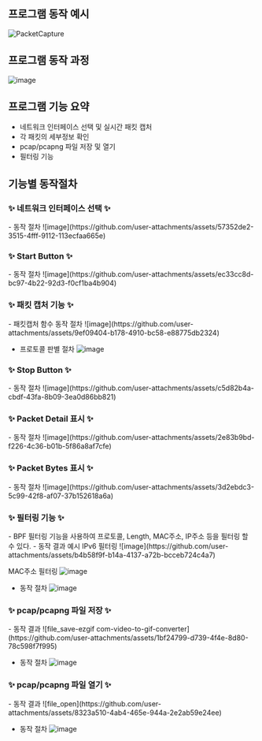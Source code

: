 ## 프로그램 동작 예시
![PacketCapture](https://github.com/user-attachments/assets/2e256918-69ee-4bac-bc39-2017b0d2b36e)

## 프로그램 동작 과정
![image](https://github.com/user-attachments/assets/2d58b7f0-3c42-4562-8e25-3621cf1c9e31)

## 프로그램 기능 요약
- 네트워크 인터페이스 선택 및 실시간 패킷 캡처
- 각 패킷의 세부정보 확인
- pcap/pcapng 파일 저장 및 열기
- 필터링 기능

## 기능별 동작절차
<h3>✨ 네트워크 인터페이스 선택 ✨</h3>
- 동작 절차
![image](https://github.com/user-attachments/assets/57352de2-3515-4fff-9112-113ecfaa665e)

<h3>✨ Start Button ✨</h3>
- 동작 절차
![image](https://github.com/user-attachments/assets/ec33cc8d-bc97-4b22-92d3-f0cf1ba4b904)

<h3>✨ 패킷 캡처 기능 ✨</h3>
- 패킷캡처 함수 동작 절차
![image](https://github.com/user-attachments/assets/9ef09404-b178-4910-bc58-e88775db2324)

- 프로토콜 판별 절차
![image](https://github.com/user-attachments/assets/c9bc736e-9225-4c40-84b1-b6df6c50c9e4)

<h3>✨ Stop Button ✨</h3>
- 동작 절차
![image](https://github.com/user-attachments/assets/c5d82b4a-cbdf-43fa-8b09-3ea0d86bb821)

<h3>✨ Packet Detail 표시 ✨</h3>
- 동작 절차
![image](https://github.com/user-attachments/assets/2e83b9bd-f226-4c36-b01b-5f86a8af7cfe)

<h3>✨ Packet Bytes 표시 ✨</h3>
- 동작 절차
![image](https://github.com/user-attachments/assets/3d2ebdc3-5c99-42f8-af07-37b152618a6a)

<h3>✨ 필터링 기능 ✨</h3>
- BPF 필터링 기능을 사용하여 프로토콜, Length, MAC주소, IP주소 등을 필터링 할 수 있다.
- 동작 결과 예시
IPv6 필터링
![image](https://github.com/user-attachments/assets/b4b58f9f-b14a-4137-a72b-bcceb724c4a7)

MAC주소 필터링
![image](https://github.com/user-attachments/assets/550ba1ca-4416-4b56-b49a-e35b642cacc9)

- 동작 절차
![image](https://github.com/user-attachments/assets/7e4f9d26-92e6-4589-9c22-444b82358361)

<h3>✨ pcap/pcapng 파일 저장 ✨</h3>
- 동작 결과
![file_save-ezgif com-video-to-gif-converter](https://github.com/user-attachments/assets/1bf24799-d739-4f4e-8d80-78c598f7f995)

- 동작 절차
![image](https://github.com/user-attachments/assets/9491d556-71f1-4dcf-a044-da901a5d1712)

<h3>✨ pcap/pcapng 파일 열기 ✨</h3>
- 동작 결과
![file_open](https://github.com/user-attachments/assets/8323a510-4ab4-465e-944a-2e2ab59e24ee)

- 동작 절차
![image](https://github.com/user-attachments/assets/ae5d5c33-9ca2-4d8f-8b1c-d2e62c9963cf)



